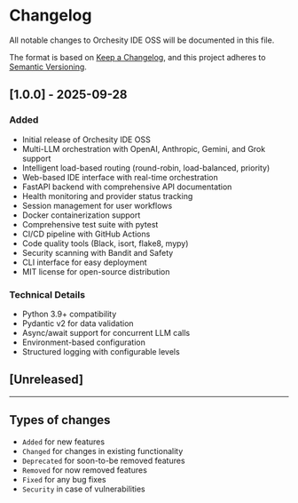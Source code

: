 # Changelog

All notable changes to Orchesity IDE OSS will be documented in this file.

The format is based on [Keep a Changelog](https://keepachangelog.com/en/1.0.0/),
and this project adheres to [Semantic Versioning](https://semver.org/spec/v2.0.0.html).

## [1.0.0] - 2025-09-28

### Added

- Initial release of Orchesity IDE OSS
- Multi-LLM orchestration with OpenAI, Anthropic, Gemini, and Grok support
- Intelligent load-based routing (round-robin, load-balanced, priority)
- Web-based IDE interface with real-time orchestration
- FastAPI backend with comprehensive API documentation
- Health monitoring and provider status tracking
- Session management for user workflows
- Docker containerization support
- Comprehensive test suite with pytest
- CI/CD pipeline with GitHub Actions
- Code quality tools (Black, isort, flake8, mypy)
- Security scanning with Bandit and Safety
- CLI interface for easy deployment
- MIT license for open-source distribution

### Technical Details

- Python 3.9+ compatibility
- Pydantic v2 for data validation
- Async/await support for concurrent LLM calls
- Environment-based configuration
- Structured logging with configurable levels

## [Unreleased]

---

## Types of changes

- `Added` for new features
- `Changed` for changes in existing functionality
- `Deprecated` for soon-to-be removed features
- `Removed` for now removed features
- `Fixed` for any bug fixes
- `Security` in case of vulnerabilities
